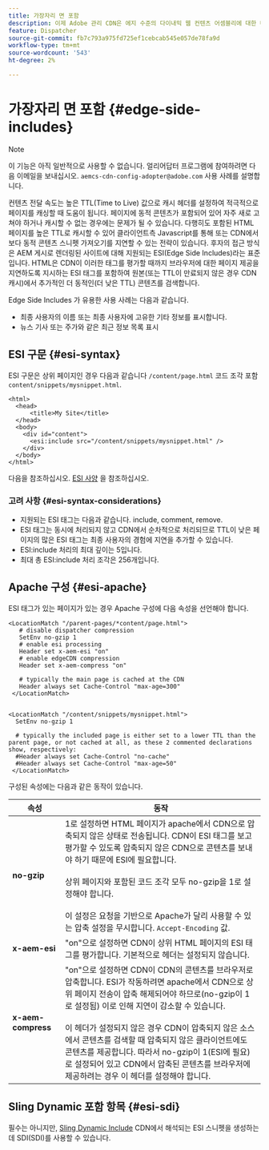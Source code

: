 ```yaml
---
title: 가장자리 면 포함
description: 이제 Adobe 관리 CDN은 에지 수준의 다이내믹 웹 컨텐츠 어셈블리에 대한 마크업 언어인 ESI(Edge Side Includes)를 지원합니다.
feature: Dispatcher
source-git-commit: fb7c793a975fd725ef1cebcab545e057de78fa9d
workflow-type: tm+mt
source-wordcount: '543'
ht-degree: 2%

---
```


# 가장자리 면 포함 {#edge-side-includes}

>[!NOTE]
>이 기능은 아직 일반적으로 사용할 수 없습니다. 얼리어답터 프로그램에 참여하려면 다음 이메일을 보내십시오. `aemcs-cdn-config-adopter@adobe.com` 사용 사례를 설명합니다.

컨텐츠 전달 속도는 높은 TTL(Time to Live) 값으로 캐시 헤더를 설정하여 적극적으로 페이지를 캐싱할 때 도움이 됩니다. 페이지에 동적 콘텐츠가 포함되어 있어 자주 새로 고쳐야 하거나 캐시할 수 없는 경우에는 문제가 될 수 있습니다. 다행히도 포함된 HTML 페이지를 높은 TTL로 캐시할 수 있어 클라이언트측 Javascript를 통해 또는 CDN에서 보다 동적 콘텐츠 스니펫 가져오기를 지연할 수 있는 전략이 있습니다. 후자의 접근 방식은 AEM 게시로 렌더링된 사이트에 대해 지원되는 ESI(Edge Side Includes)라는 표준입니다. HTML은 CDN이 이러한 태그를 평가할 때까지 브라우저에 대한 페이지 제공을 지연하도록 지시하는 ESI 태그를 포함하여 원본(또는 TTL이 만료되지 않은 경우 CDN 캐시)에서 추가적인 더 동적인(더 낮은 TTL) 콘텐츠를 검색합니다.

Edge Side Includes 가 유용한 사용 사례는 다음과 같습니다.

* 최종 사용자의 이름 또는 최종 사용자에 고유한 기타 정보를 표시합니다.
* 뉴스 기사 또는 주가와 같은 최근 정보 목록 표시

## ESI 구문 {#esi-syntax}

ESI 구문은 상위 페이지인 경우 다음과 같습니다 `/content/page.html` 코드 조각 포함 `content/snippets/mysnippet.html`.

```
<html>
  <head>
      <title>My Site</title>
  </head>
  <body>
    <div id="content">
      <esi:include src="/content/snippets/mysnippet.html" />
    </div>
  </body>
</html>
```

다음을 참조하십시오. [ESI 사양](https://www.w3.org/TR/esi-lang/) 을 참조하십시오.

### 고려 사항 {#esi-syntax-considerations}

* 지원되는 ESI 태그는 다음과 같습니다. include, comment, remove.
* ESI 태그는 동시에 처리되지 않고 CDN에서 순차적으로 처리되므로 TTL이 낮은 페이지의 많은 ESI 태그는 최종 사용자의 경험에 지연을 추가할 수 있습니다.
* ESI:include 처리의 최대 깊이는 5입니다.
* 최대 총 ESI:include 처리 조각은 256개입니다.


## Apache 구성 {#esi-apache}

ESI 태그가 있는 페이지가 있는 경우 Apache 구성에 다음 속성을 선언해야 합니다.

```
<LocationMatch "/parent-pages/*content/page.html">
   # disable dispatcher compression
   SetEnv no-gzip 1
   # enable esi processing 
   Header set x-aem-esi "on"
   # enable edgeCDN compression
   Header set x-aem-compress "on"

   # typically the main page is cached at the CDN
   Header always set Cache-Control "max-age=300"
 </LocationMatch>


<LocationMatch "/content/snippets/mysnippet.html">
  SetEnv no-gzip 1

  # typically the included page is either set to a lower TTL than the parent page, or not cached at all, as these 2 commented declarations show, respectively:
  #Header always set Cache-Control "no-cache"
  #Header always set Cache-Control "max-age=50"
 </LocationMatch> 
```

구성된 속성에는 다음과 같은 동작이 있습니다.

| 속성 | 동작 |
|-----------|--------------------------|
| **no-gzip** | 1로 설정하면 HTML 페이지가 apache에서 CDN으로 압축되지 않은 상태로 전송됩니다. CDN이 ESI 태그를 보고 평가할 수 있도록 압축되지 않은 CDN으로 콘텐츠를 보내야 하기 때문에 ESI에 필요합니다.<br/><br/>상위 페이지와 포함된 코드 조각 모두 no-gzip을 1로 설정해야 합니다.<br/><br/>이 설정은 요청을 기반으로 Apache가 달리 사용할 수 있는 압축 설정을 무시합니다. `Accept-Encoding` 값. |
| **x-aem-esi** | &quot;on&quot;으로 설정하면 CDN이 상위 HTML 페이지의 ESI 태그를 평가합니다.  기본적으로 헤더는 설정되지 않습니다. |
| **x-aem-compress** | &quot;on&quot;으로 설정하면 CDN이 CDN의 콘텐츠를 브라우저로 압축합니다. ESI가 작동하려면 apache에서 CDN으로 상위 페이지 전송이 압축 해제되어야 하므로(no-gzip이 1로 설정됨) 이로 인해 지연이 감소할 수 있습니다.<br/><br/>이 헤더가 설정되지 않은 경우 CDN이 압축되지 않은 소스에서 콘텐츠를 검색할 때 압축되지 않은 클라이언트에도 콘텐츠를 제공합니다. 따라서 no-gzip이 1(ESI에 필요)로 설정되어 있고 CDN에서 압축된 콘텐츠를 브라우저에 제공하려는 경우 이 헤더를 설정해야 합니다. |

## Sling Dynamic 포함 항목 {#esi-sdi}

필수는 아니지만, [Sling Dynamic Include](https://sling.apache.org/documentation/bundles/dynamic-includes.html) CDN에서 해석되는 ESI 스니펫을 생성하는 데 SDI(SDI)를 사용할 수 있습니다.


